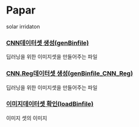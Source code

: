 # Papar
solar irridaton


### [CNN데이터셋 생성(genBinfile)](https://github.com/kim-taehee/vision/blob/master/KMA_paper/genBinFile.ipynb)
딥러닝을 위한 이미지셋을 만들어주는 파일


### [CNN.Reg데이터셋 생성(genBinfile_CNN_Reg)](https://github.com/kim-taehee/vision/blob/master/KMA_paper/genBinFile_CNN_Reg.ipynb)
딥러닝을 위한 이미지셋을 만들어주는 파일

### [이미지데이터셋 확인(loadBinfile)](https://github.com/kim-taehee/vision/blob/master/KMA_paper/loadBinfile.ipynb)
이미지 셋의 이미지 
